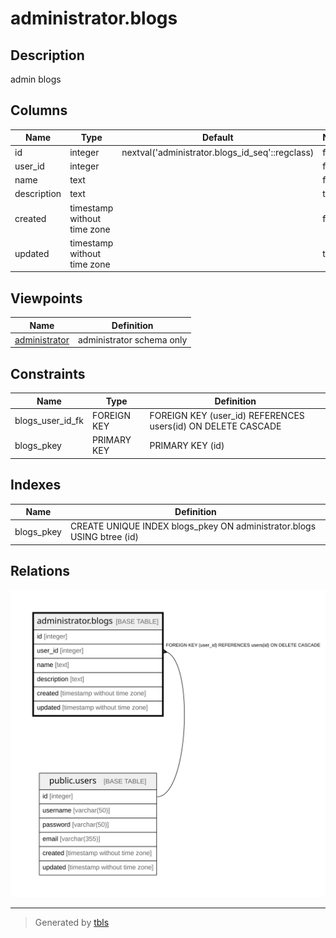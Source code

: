 # administrator.blogs

## Description

admin blogs

## Columns

| Name        | Type                        | Default                                         | Nullable | Children | Parents                         | Comment |
| ----------- | --------------------------- | ----------------------------------------------- | -------- | -------- | ------------------------------- | ------- |
| id          | integer                     | nextval('administrator.blogs_id_seq'::regclass) | false    |          |                                 |         |
| user_id     | integer                     |                                                 | false    |          | [public.users](public.users.md) |         |
| name        | text                        |                                                 | false    |          |                                 |         |
| description | text                        |                                                 | true     |          |                                 |         |
| created     | timestamp without time zone |                                                 | false    |          |                                 |         |
| updated     | timestamp without time zone |                                                 | true     |          |                                 |         |

## Viewpoints

| Name                            | Definition                |
| ------------------------------- | ------------------------- |
| [administrator](viewpoint-1.md) | administrator schema only |

## Constraints

| Name             | Type        | Definition                                                   |
| ---------------- | ----------- | ------------------------------------------------------------ |
| blogs_user_id_fk | FOREIGN KEY | FOREIGN KEY (user_id) REFERENCES users(id) ON DELETE CASCADE |
| blogs_pkey       | PRIMARY KEY | PRIMARY KEY (id)                                             |

## Indexes

| Name       | Definition                                                             |
| ---------- | ---------------------------------------------------------------------- |
| blogs_pkey | CREATE UNIQUE INDEX blogs_pkey ON administrator.blogs USING btree (id) |

## Relations

![er](administrator.blogs.svg)

---

> Generated by [tbls](https://github.com/k1LoW/tbls)
